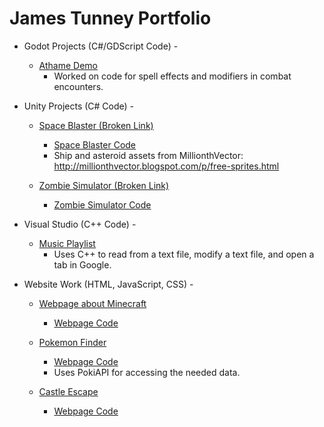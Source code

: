 # James Tunney Portfolio

- Godot Projects (C#/GDScript Code) - 
  - [Athame Demo](https://fives47.itch.io/athame)
    - Worked on code for spell effects and modifiers in combat encounters. 

- Unity Projects (C# Code) - 
  - [Space Blaster (Broken Link)](https://igme-202-2221.github.io/project-1-JamesTunney/)
    - [Space Blaster Code](https://github.com/JamesTunney/Portfolio/tree/main/Unity-Project-(SpaceBlaster)-Code)
    - Ship and asteroid assets from MillionthVector: http://millionthvector.blogspot.com/p/free-sprites.html
 
  - [Zombie Simulator (Broken Link)](https://igme-202-2221.github.io/project-2-JamesTunney/)
    - [Zombie Simulator Code](https://github.com/JamesTunney/Portfolio/tree/main/Unity-Project-(ZombieSimulation)-Code)
    
- Visual Studio (C++ Code) -
  - [Music Playlist](https://github.com/JamesTunney/Portfolio/tree/main/MusicPlayer-(C%2B%2B)-VisualStudio)
    - Uses C++ to read from a text file, modify a text file, and open a tab in Google. 

- Website Work (HTML, JavaScript, CSS) -
  - [Webpage about Minecraft](https://people.rit.edu/jnt6801/235/project1/#mainBody)
    - [Webpage Code](https://github.com/JamesTunney/Portfolio/tree/main/Webpage-Minecraft-(HTML-CSS))


  - [Pokemon Finder](https://people.rit.edu/jnt6801/235/Project-Pokemon/pokemon-finder.html)
    - [Webpage Code](https://github.com/JamesTunney/Portfolio/tree/main/Webpage-PokemonFinder-(HTML-CSS-JavaScript))
    - Uses PokiAPI for accessing the needed data. 


  - [Castle Escape](https://people.rit.edu/jnt6801/235/Project-3/game.html)
    - [Webpage Code](https://github.com/JamesTunney/Portfolio/tree/main/Webpage-CastleEscape-(HTML-CSS-JavaScript))
